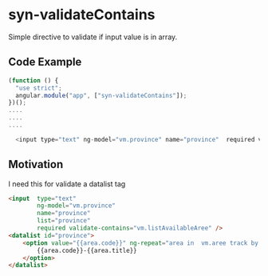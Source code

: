 # syn-validateContains
Simple directive to validate if input value is in array. 

## Code Example
```javascript
(function () {
  "use strict";
  angular.module("app", ["syn-validateContains"]);
})();
....
....
....

  <input type="text" ng-model="vm.province" name="province"  required validate-contains="vm.listAvailableAree"/>

```
## Motivation
I need this for validate a datalist tag
```html
<input  type="text" 
        ng-model="vm.province" 
        name="province" 
        list="province" 
        required validate-contains="vm.listAvailableAree" />
<datalist id="province">
    <option value="{{area.code}}" ng-repeat="area in  vm.aree track by area.code">
        {{area.code}}-{{area.title}}
    </option>
</datalist>
```
